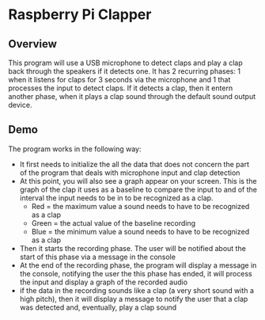 # Raspberry Pi Clapper

## Overview

This program will use a USB microphone to detect claps and play a clap back through the speakers if it detects one. It has 2 recurring phases: 1 when it listens for claps for 3 seconds via the microphone and 1 that processes the input to detect claps. If it detects a clap, then it entern another phase, when it plays a clap sound through the default sound output device.

## Demo

The program works in the following way:
<ul>
  <li>
    It first needs to initialize the all the data that does not concern the part of the program that deals with microphone input and clap detection
  </li>
  <li>
    At this point, you will also see a graph appear on your screen. This is the graph of the clap it uses as a baseline to compare the input to and of the interval the input needs to be in to be recognized as a clap.
    <ul>
      <li>
        Red = the maximum value a sound needs to have to be recognized as a clap
      </li>
      <li>
        Green = the actual value of the baseline recording
      </li>
      <li>
        Blue = the minimum value a sound needs to have to be recognized as a clap
      </li>
    </ul>
  </li>
  <li>
    Then it starts the recording phase. The user will be notified about the start of this phase via a message in the console
  </li>
  <li>
    At the end of the recording phase, the program will display a message in the console, notifying the user the this phase has ended, it will process the input and display a graph of the recorded audio
  </li>
  <li>
    if the data in the recording sounds like a clap (a very short sound with a high pitch), then it will display a message to notify the user that a clap was detected and, eventually, play a clap sound
  </li>
</ul>
